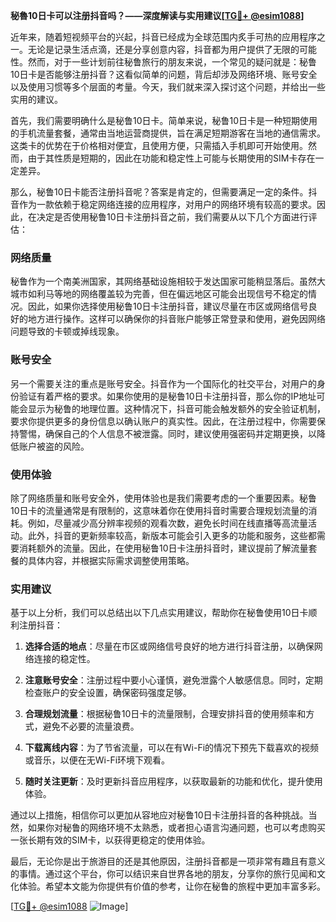 **秘魯10日卡可以注册抖音吗？——深度解读与实用建议[[TG💪+ @esim1088](https://t.me/s/esim1088)]**

近年来，随着短视频平台的兴起，抖音已经成为全球范围内炙手可热的应用程序之一。无论是记录生活点滴，还是分享创意内容，抖音都为用户提供了无限的可能性。然而，对于一些计划前往秘鲁旅行的朋友来说，一个常见的疑问就是：秘鲁10日卡是否能够注册抖音？这看似简单的问题，背后却涉及网络环境、账号安全以及使用习惯等多个层面的考量。今天，我们就来深入探讨这个问题，并给出一些实用的建议。

首先，我们需要明确什么是秘鲁10日卡。简单来说，秘鲁10日卡是一种短期使用的手机流量套餐，通常由当地运营商提供，旨在满足短期游客在当地的通信需求。这类卡的优势在于价格相对便宜，且使用方便，只需插入手机即可开始使用。然而，由于其性质是短期的，因此在功能和稳定性上可能与长期使用的SIM卡存在一定差异。

那么，秘鲁10日卡能否注册抖音呢？答案是肯定的，但需要满足一定的条件。抖音作为一款依赖于稳定网络连接的应用程序，对用户的网络环境有较高的要求。因此，在决定是否使用秘鲁10日卡注册抖音之前，我们需要从以下几个方面进行评估：

### 网络质量

秘鲁作为一个南美洲国家，其网络基础设施相较于发达国家可能稍显落后。虽然大城市如利马等地的网络覆盖较为完善，但在偏远地区可能会出现信号不稳定的情况。因此，如果你选择使用秘鲁10日卡注册抖音，建议尽量在市区或网络信号良好的地方进行操作。这样可以确保你的抖音账户能够正常登录和使用，避免因网络问题导致的卡顿或掉线现象。

### 账号安全

另一个需要关注的重点是账号安全。抖音作为一个国际化的社交平台，对用户的身份验证有着严格的要求。如果你使用的是秘鲁10日卡注册抖音，那么你的IP地址可能会显示为秘鲁的地理位置。这种情况下，抖音可能会触发额外的安全验证机制，要求你提供更多的身份信息以确认账户的真实性。因此，在注册过程中，你需要保持警惕，确保自己的个人信息不被泄露。同时，建议使用强密码并定期更换，以降低账户被盗的风险。

### 使用体验

除了网络质量和账号安全外，使用体验也是我们需要考虑的一个重要因素。秘鲁10日卡的流量通常是有限制的，这意味着你在使用抖音时需要合理规划流量的消耗。例如，尽量减少高分辨率视频的观看次数，避免长时间在线直播等高流量活动。此外，抖音的更新频率较高，新版本可能会引入更多的功能和服务，这些都需要消耗额外的流量。因此，在使用秘鲁10日卡注册抖音时，建议提前了解流量套餐的具体内容，并根据实际需求调整使用策略。

### 实用建议

基于以上分析，我们可以总结出以下几点实用建议，帮助你在秘鲁使用10日卡顺利注册抖音：

1. **选择合适的地点**：尽量在市区或网络信号良好的地方进行抖音注册，以确保网络连接的稳定性。
   
2. **注意账号安全**：注册过程中要小心谨慎，避免泄露个人敏感信息。同时，定期检查账户的安全设置，确保密码强度足够。

3. **合理规划流量**：根据秘鲁10日卡的流量限制，合理安排抖音的使用频率和方式，避免不必要的流量浪费。

4. **下载离线内容**：为了节省流量，可以在有Wi-Fi的情况下预先下载喜欢的视频或音乐，以便在无Wi-Fi环境下观看。

5. **随时关注更新**：及时更新抖音应用程序，以获取最新的功能和优化，提升使用体验。

通过以上措施，相信你可以更加从容地应对秘鲁10日卡注册抖音的各种挑战。当然，如果你对秘鲁的网络环境不太熟悉，或者担心语言沟通问题，也可以考虑购买一张长期有效的SIM卡，以获得更稳定的使用体验。

最后，无论你是出于旅游目的还是其他原因，注册抖音都是一项非常有趣且有意义的事情。通过这个平台，你可以结识来自世界各地的朋友，分享你的旅行见闻和文化体验。希望本文能为你提供有价值的参考，让你在秘鲁的旅程中更加丰富多彩。

[[TG💪+ @esim1088](https://t.me/s/esim1088) ![Image](https://i.postimg.cc/4NQfJmqS/Snipaste-2025-05-13-00-14-12.png)]